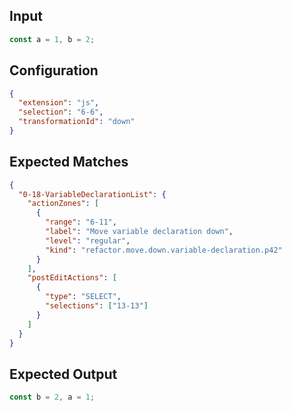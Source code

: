 
## Input
```javascript input
const a = 1, b = 2;
```

## Configuration
```json configuration
{
  "extension": "js",
  "selection": "6-6",
  "transformationId": "down"
}
```

## Expected Matches
```json expected matches
{
  "0-18-VariableDeclarationList": {
    "actionZones": [
      {
        "range": "6-11",
        "label": "Move variable declaration down",
        "level": "regular",
        "kind": "refactor.move.down.variable-declaration.p42"
      }
    ],
    "postEditActions": [
      {
        "type": "SELECT",
        "selections": ["13-13"]
      }
    ]
  }
}
```

## Expected Output
```javascript expected output
const b = 2, a = 1;
```
